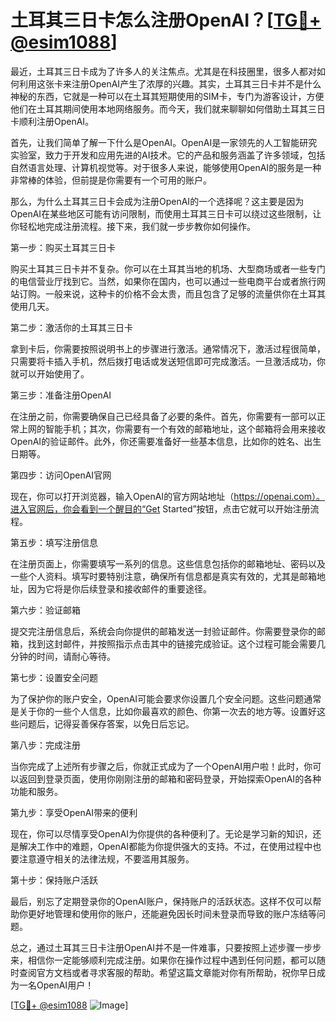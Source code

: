 # 土耳其三日卡怎么注册OpenAI？[[TG💪+ @esim1088](https://t.me/s/esim1088)]

最近，土耳其三日卡成为了许多人的关注焦点。尤其是在科技圈里，很多人都对如何利用这张卡来注册OpenAI产生了浓厚的兴趣。其实，土耳其三日卡并不是什么神秘的东西，它就是一种可以在土耳其短期使用的SIM卡，专门为游客设计，方便他们在土耳其期间使用本地网络服务。而今天，我们就来聊聊如何借助土耳其三日卡顺利注册OpenAI。

首先，让我们简单了解一下什么是OpenAI。OpenAI是一家领先的人工智能研究实验室，致力于开发和应用先进的AI技术。它的产品和服务涵盖了许多领域，包括自然语言处理、计算机视觉等。对于很多人来说，能够使用OpenAI的服务是一种非常棒的体验，但前提是你需要有一个可用的账户。

那么，为什么土耳其三日卡会成为注册OpenAI的一个选择呢？这主要是因为OpenAI在某些地区可能有访问限制，而使用土耳其三日卡可以绕过这些限制，让你轻松地完成注册流程。接下来，我们就一步步教你如何操作。

第一步：购买土耳其三日卡

购买土耳其三日卡并不复杂。你可以在土耳其当地的机场、大型商场或者一些专门的电信营业厅找到它。当然，如果你在国内，也可以通过一些电商平台或者旅行网站订购。一般来说，这种卡的价格不会太贵，而且包含了足够的流量供你在土耳其使用几天。

第二步：激活你的土耳其三日卡

拿到卡后，你需要按照说明书上的步骤进行激活。通常情况下，激活过程很简单，只需要将卡插入手机，然后拨打电话或发送短信即可完成激活。一旦激活成功，你就可以开始使用了。

第三步：准备注册OpenAI

在注册之前，你需要确保自己已经具备了必要的条件。首先，你需要有一部可以正常上网的智能手机；其次，你需要有一个有效的邮箱地址，这个邮箱将会用来接收OpenAI的验证邮件。此外，你还需要准备好一些基本信息，比如你的姓名、出生日期等。

第四步：访问OpenAI官网

现在，你可以打开浏览器，输入OpenAI的官方网站地址（https://openai.com）。进入官网后，你会看到一个醒目的“Get Started”按钮，点击它就可以开始注册流程。

第五步：填写注册信息

在注册页面上，你需要填写一系列的信息。这些信息包括你的邮箱地址、密码以及一些个人资料。填写时要特别注意，确保所有信息都是真实有效的，尤其是邮箱地址，因为它将是你后续登录和接收邮件的重要途径。

第六步：验证邮箱

提交完注册信息后，系统会向你提供的邮箱发送一封验证邮件。你需要登录你的邮箱，找到这封邮件，并按照指示点击其中的链接完成验证。这个过程可能会需要几分钟的时间，请耐心等待。

第七步：设置安全问题

为了保护你的账户安全，OpenAI可能会要求你设置几个安全问题。这些问题通常是关于你的一些个人信息，比如你最喜欢的颜色、你第一次去的地方等。设置好这些问题后，记得妥善保存答案，以免日后忘记。

第八步：完成注册

当你完成了上述所有步骤之后，你就正式成为了一个OpenAI用户啦！此时，你可以返回到登录页面，使用你刚刚注册的邮箱和密码登录，开始探索OpenAI的各种功能和服务。

第九步：享受OpenAI带来的便利

现在，你可以尽情享受OpenAI为你提供的各种便利了。无论是学习新的知识，还是解决工作中的难题，OpenAI都能为你提供强大的支持。不过，在使用过程中也要注意遵守相关的法律法规，不要滥用其服务。

第十步：保持账户活跃

最后，别忘了定期登录你的OpenAI账户，保持账户的活跃状态。这样不仅可以帮助你更好地管理和使用你的账户，还能避免因长时间未登录而导致的账户冻结等问题。

总之，通过土耳其三日卡注册OpenAI并不是一件难事，只要按照上述步骤一步步来，相信你一定能够顺利完成注册。如果你在操作过程中遇到任何问题，都可以随时查阅官方文档或者寻求客服的帮助。希望这篇文章能对你有所帮助，祝你早日成为一名OpenAI用户！

[[TG💪+ @esim1088](https://t.me/s/esim1088) ![Image](https://i.postimg.cc/4NQfJmqS/Snipaste-2025-05-13-00-14-12.png)]